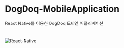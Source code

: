 # DogDoq-MobileApplication
React Native를 이용한 DogDoq 모바일 어플리케이션
#
![React-Native](https://img.shields.io/badge/React--Native-0.57.1-blue.svg)
